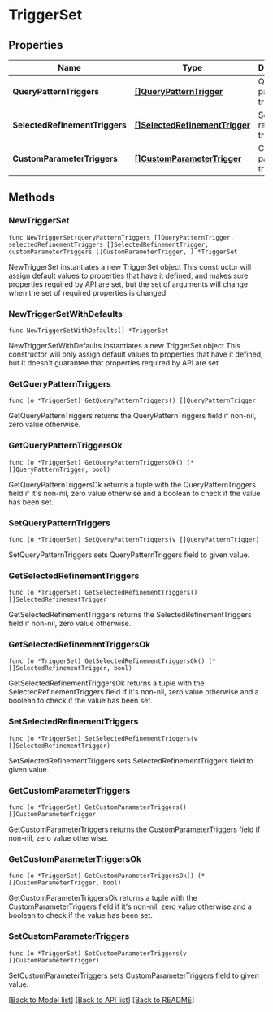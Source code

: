 # TriggerSet

## Properties

Name | Type | Description | Notes
------------ | ------------- | ------------- | -------------
**QueryPatternTriggers** | [**[]QueryPatternTrigger**](QueryPatternTrigger.md) | Query pattern triggers. | 
**SelectedRefinementTriggers** | [**[]SelectedRefinementTrigger**](SelectedRefinementTrigger.md) | Selected refinement triggers. | 
**CustomParameterTriggers** | [**[]CustomParameterTrigger**](CustomParameterTrigger.md) | Custom parameter triggers. | 

## Methods

### NewTriggerSet

`func NewTriggerSet(queryPatternTriggers []QueryPatternTrigger, selectedRefinementTriggers []SelectedRefinementTrigger, customParameterTriggers []CustomParameterTrigger, ) *TriggerSet`

NewTriggerSet instantiates a new TriggerSet object
This constructor will assign default values to properties that have it defined,
and makes sure properties required by API are set, but the set of arguments
will change when the set of required properties is changed

### NewTriggerSetWithDefaults

`func NewTriggerSetWithDefaults() *TriggerSet`

NewTriggerSetWithDefaults instantiates a new TriggerSet object
This constructor will only assign default values to properties that have it defined,
but it doesn't guarantee that properties required by API are set

### GetQueryPatternTriggers

`func (o *TriggerSet) GetQueryPatternTriggers() []QueryPatternTrigger`

GetQueryPatternTriggers returns the QueryPatternTriggers field if non-nil, zero value otherwise.

### GetQueryPatternTriggersOk

`func (o *TriggerSet) GetQueryPatternTriggersOk() (*[]QueryPatternTrigger, bool)`

GetQueryPatternTriggersOk returns a tuple with the QueryPatternTriggers field if it's non-nil, zero value otherwise
and a boolean to check if the value has been set.

### SetQueryPatternTriggers

`func (o *TriggerSet) SetQueryPatternTriggers(v []QueryPatternTrigger)`

SetQueryPatternTriggers sets QueryPatternTriggers field to given value.


### GetSelectedRefinementTriggers

`func (o *TriggerSet) GetSelectedRefinementTriggers() []SelectedRefinementTrigger`

GetSelectedRefinementTriggers returns the SelectedRefinementTriggers field if non-nil, zero value otherwise.

### GetSelectedRefinementTriggersOk

`func (o *TriggerSet) GetSelectedRefinementTriggersOk() (*[]SelectedRefinementTrigger, bool)`

GetSelectedRefinementTriggersOk returns a tuple with the SelectedRefinementTriggers field if it's non-nil, zero value otherwise
and a boolean to check if the value has been set.

### SetSelectedRefinementTriggers

`func (o *TriggerSet) SetSelectedRefinementTriggers(v []SelectedRefinementTrigger)`

SetSelectedRefinementTriggers sets SelectedRefinementTriggers field to given value.


### GetCustomParameterTriggers

`func (o *TriggerSet) GetCustomParameterTriggers() []CustomParameterTrigger`

GetCustomParameterTriggers returns the CustomParameterTriggers field if non-nil, zero value otherwise.

### GetCustomParameterTriggersOk

`func (o *TriggerSet) GetCustomParameterTriggersOk() (*[]CustomParameterTrigger, bool)`

GetCustomParameterTriggersOk returns a tuple with the CustomParameterTriggers field if it's non-nil, zero value otherwise
and a boolean to check if the value has been set.

### SetCustomParameterTriggers

`func (o *TriggerSet) SetCustomParameterTriggers(v []CustomParameterTrigger)`

SetCustomParameterTriggers sets CustomParameterTriggers field to given value.



[[Back to Model list]](../README.md#documentation-for-models) [[Back to API list]](../README.md#documentation-for-api-endpoints) [[Back to README]](../README.md)


